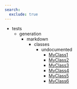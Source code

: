 ```yaml
---
search:
  exclude: true
---
```


- tests
    - generation
        - markdown
            - classes
                - undocumented
                    - [MyClass1](tests/generation/markdown/classes/undocumented/MyClass1.md)
                    - [MyClass2](tests/generation/markdown/classes/undocumented/MyClass2.md)
                    - [MyClass3](tests/generation/markdown/classes/undocumented/MyClass3.md)
                    - [MyClass4](tests/generation/markdown/classes/undocumented/MyClass4.md)
                    - [MyClass5](tests/generation/markdown/classes/undocumented/MyClass5.md)
                    - [MyClass6](tests/generation/markdown/classes/undocumented/MyClass6.md)
